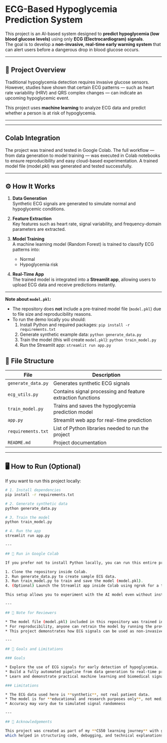 # ECG-Based Hypoglycemia Prediction System

This project is an AI-based system designed to **predict hypoglycemia (low blood glucose levels)** using only **ECG (Electrocardiogram) signals**.  
The goal is to develop a **non-invasive, real-time early warning system** that can alert users before a dangerous drop in blood glucose occurs.

---

## 🧠 Project Overview

Traditional hypoglycemia detection requires invasive glucose sensors.  
However, studies have shown that certain ECG patterns — such as heart rate variability (HRV) and QRS complex changes — can indicate an upcoming hypoglycemic event.

This project uses **machine learning** to analyze ECG data and predict whether a person is at risk of hypoglycemia.

---

---

 ## Colab Integration

 The project was trained and tested in Google Colab.
 The full workflow — from data generation to model training — was executed in Colab notebooks to ensure reproducibility and easy cloud-based experimentation.
 A trained model file (model.pkl) was generated and tested successfully.
 
 ---
 
## ⚙️ How It Works

1. **Data Generation**  
   Synthetic ECG signals are generated to simulate normal and hypoglycemic conditions.

2. **Feature Extraction**  
   Key features such as heart rate, signal variability, and frequency-domain parameters are extracted.

3. **Model Training**  
   A machine learning model (Random Forest) is trained to classify ECG patterns into:
   - Normal
   - Hypoglycemia risk

4. **Real-Time App**  
   The trained model is integrated into a **Streamlit app**, allowing users to upload ECG data and receive predictions instantly.

---
**Note about `model.pkl`:**
- The repository does **not** include a pre-trained model file (`model.pkl`) due to file size and reproducibility reasons.
- To run the demo locally you should:
  1. Install Python and required packages: `pip install -r requirements.txt`
  2. Generate synthetic example data: `python generate_data.py`
  3. Train the model (this will create `model.pkl`): `python train_model.py`
  4. Run the Streamlit app: `streamlit run app.py`

## 🧩 File Structure

| File | Description |
|------|--------------|
| `generate_data.py` | Generates synthetic ECG signals |
| `ecg_utils.py` | Contains signal processing and feature extraction functions |
| `train_model.py` | Trains and saves the hypoglycemia prediction model |
| `app.py` | Streamlit web app for real-time prediction |
| `requirements.txt` | List of Python libraries needed to run the project |
| `README.md` | Project documentation |

---

## 🖥️ How to Run (Optional)

If you want to run this project locally:

```bash
# 1. Install dependencies
pip install -r requirements.txt

# 2. Generate synthetic data
python generate_data.py

# 3. Train the model
python train_model.py

# 4. Run the app
streamlit run app.py

---

## 🧪 Run in Google Colab

If you prefer not to install Python locally, you can run this entire project in Google Colab:

1. Clone the repository inside Colab.
2. Run generate_data.py to create sample ECG data.
3. Run train_model.py to train and save the model (model.pkl).
4. (Optional) Launch the Streamlit app inside Colab using ngrok for a temporary public link.

This setup allows you to experiment with the AI model even without installing anything on your computer.

---

## 📁 Note for Reviewers

* The model file (model.pkl) included in this repository was trained in Google Colab using synthetic ECG samples.
* For reproducibility, anyone can retrain the model by running the provided notebooks or scripts.
* This project demonstrates how ECG signals can be used as non-invasive biomarkers for detecting hypoglycemia risk.

---

## 🎯 Goals and Limitations

### Goals

* Explore the use of ECG signals for early detection of hypoglycemia.
* Build a fully automated pipeline from data generation to real-time prediction.
* Learn and demonstrate practical machine learning and biomedical signal analysis skills.

### Limitations

* The ECG data used here is **synthetic**, not real patient data.
* The model is for **educational and research purposes only**, not medical use.
* Accuracy may vary due to simulated signal randomness

---

## 🙏 Acknowledgements

This project was created as part of my **CS50 learning journey** with guidance and assistance from **OpenAI’s ChatGPT**,
which helped in structuring code, debugging, and technical explanations
